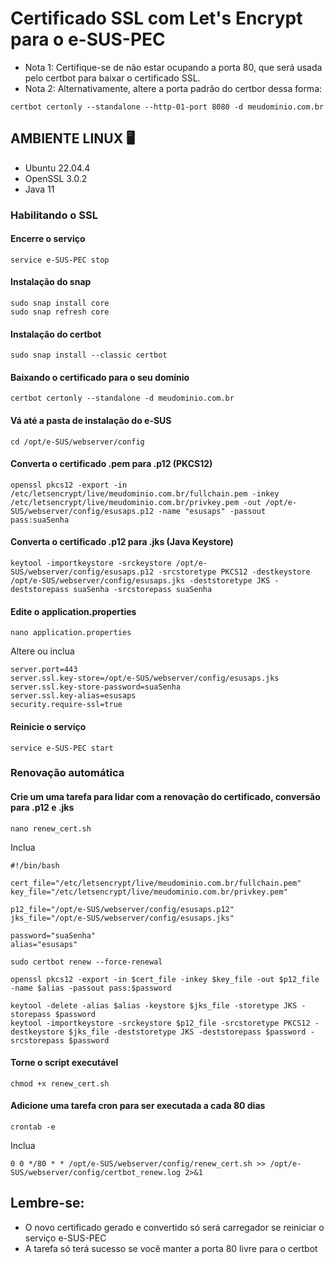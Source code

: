 # Certificado SSL com Let's Encrypt para o e-SUS-PEC
- Nota 1: Certifique-se de não estar ocupando a porta 80, que será usada pelo certbot para baixar o certificado SSL.
- Nota 2: Alternativamente, altere a porta padrão do certbor dessa forma:
```
certbot certonly --standalone --http-01-port 8080 -d meudominio.com.br
```

## AMBIENTE LINUX 🖥️
- Ubuntu 22.04.4
- OpenSSL 3.0.2
- Java 11

### Habilitando o SSL

#### Encerre o serviço
```
service e-SUS-PEC stop
```

#### Instalação do snap
```
sudo snap install core
sudo snap refresh core
```

#### Instalação do certbot
```
sudo snap install --classic certbot
```

#### Baixando o certificado para o seu domínio
```
certbot certonly --standalone -d meudominio.com.br
```

#### Vá até a pasta de instalação do e-SUS
```
cd /opt/e-SUS/webserver/config
```

#### Converta o certificado .pem para .p12 (PKCS12)
```
openssl pkcs12 -export -in /etc/letsencrypt/live/meudominio.com.br/fullchain.pem -inkey /etc/letsencrypt/live/meudominio.com.br/privkey.pem -out /opt/e-SUS/webserver/config/esusaps.p12 -name "esusaps" -passout pass:suaSenha
```

#### Converta o certificado .p12 para .jks (Java Keystore)
```
keytool -importkeystore -srckeystore /opt/e-SUS/webserver/config/esusaps.p12 -srcstoretype PKCS12 -destkeystore /opt/e-SUS/webserver/config/esusaps.jks -deststoretype JKS -deststorepass suaSenha -srcstorepass suaSenha
```

#### Edite o application.properties
```
nano application.properties
```

Altere ou inclua
```
server.port=443
server.ssl.key-store=/opt/e-SUS/webserver/config/esusaps.jks
server.ssl.key-store-password=suaSenha
server.ssl.key-alias=esusaps
security.require-ssl=true
```

#### Reinicie o serviço
```
service e-SUS-PEC start
```

### Renovação automática
#### Crie um uma tarefa para lidar com a renovação do certificado, conversão para .p12 e .jks
```
nano renew_cert.sh
```

Inclua
```
#!/bin/bash

cert_file="/etc/letsencrypt/live/meudominio.com.br/fullchain.pem"
key_file="/etc/letsencrypt/live/meudominio.com.br/privkey.pem"

p12_file="/opt/e-SUS/webserver/config/esusaps.p12"
jks_file="/opt/e-SUS/webserver/config/esusaps.jks"

password="suaSenha"
alias="esusaps"

sudo certbot renew --force-renewal

openssl pkcs12 -export -in $cert_file -inkey $key_file -out $p12_file -name $alias -passout pass:$password

keytool -delete -alias $alias -keystore $jks_file -storetype JKS -storepass $password
keytool -importkeystore -srckeystore $p12_file -srcstoretype PKCS12 -destkeystore $jks_file -deststoretype JKS -deststorepass $password -srcstorepass $password
```

#### Torne o script executável
```
chmod +x renew_cert.sh
```

#### Adicione uma tarefa cron para ser executada a cada 80 dias
```
crontab -e
```

Inclua
```
0 0 */80 * * /opt/e-SUS/webserver/config/renew_cert.sh >> /opt/e-SUS/webserver/config/certbot_renew.log 2>&1
```

## Lembre-se:
* O novo certificado gerado e convertido só será carregador se reiniciar o serviço e-SUS-PEC
* A tarefa só terá sucesso se você manter a porta 80 livre para o certbot
